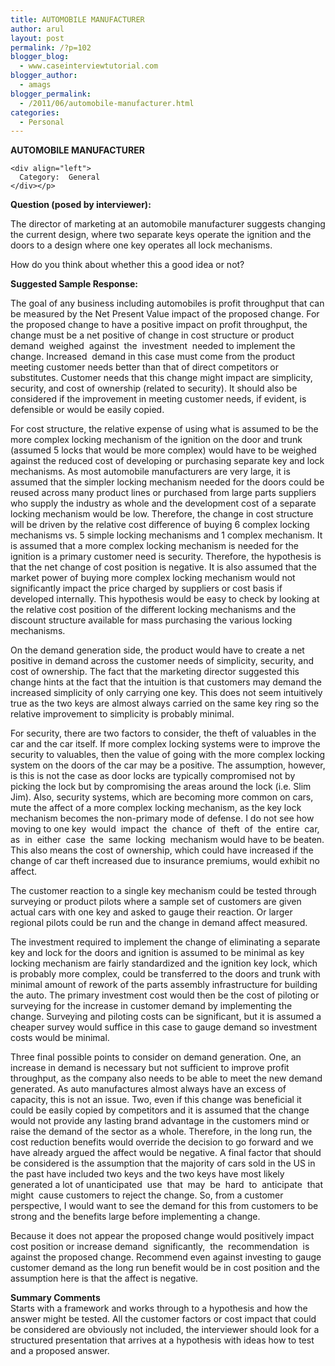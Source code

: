 ```yaml
---
title: AUTOMOBILE MANUFACTURER
author: arul
layout: post
permalink: /?p=102
blogger_blog:
  - www.caseinterviewtutorial.com
blogger_author:
  - amags
blogger_permalink:
  - /2011/06/automobile-manufacturer.html
categories:
  - Personal
---
```

<div>
  <div>
    <div align="left">
      <b>AUTO</b><b>M</b><b>O</b><b>B</b><b>I</b><b>LE</b><b> </b><b>M</b><b>ANU</b><b>F</b><b>ACTURER</b><b> </b>
    </div>
    
    <div align="left">
      Category:  General
    </div></p>
  </div>
  
  <div align="left">
    <b>Qu</b><b>e</b><b>s</b><b>ti</b><b>o</b><b>n</b><b> </b><b>(p</b><b>o</b><b>s</b><b>e</b><b>d</b><b> </b><b>b</b><b>y</b><b> </b><b>int</b><b>e</b><b>r</b><b>v</b><b>i</b><b>ewe</b><b>r</b><b>):</b><b> </b>
  </div></p> 
  
  <div align="left">
    The director of marketing at an automobile manufacturer suggests changing the current design, where two separate keys operate the ignition and the doors to a design where one key operates all lock mechanisms.  
  </div></p> 
  
  <div align="left">
    How do you think about whether this a good idea or not?
  </div></p> 
  
  <div align="left">
    <b>Su</b><b>gg</b><b>e</b><b>s</b><b>t</b><b>e</b><b>d</b><b> </b><b>S</b><b>a</b><b>m</b><b>p</b><b>l</b><b>e</b><b> </b><b>Re</b><b>s</b><b>p</b><b>o</b><b>n</b><b>s</b><b>e</b><b>:</b><b> </b>
  </div></p> 
  
  <div align="left">
    The goal of any business including automobiles is profit throughput that can be measured by the Net Present Value impact of the proposed change. For the proposed change to have a positive impact on profit throughput, the change must be a net positive of change in cost structure or product  demand  weighed  against  the  investment  needed to implement the change. Increased  demand in this case must come from the product meeting customer needs better than that of direct competitors or substitutes. Customer needs that this change might impact are simplicity, security, and cost of ownership (related to security). It should also be considered if the improvement in meeting customer needs, if evident, is defensible or would be easily copied. 
  </div></p> 
  
  <div align="left">
    For cost structure, the relative expense of using what is assumed to be the more complex locking mechanism of the ignition on the door and trunk (assumed 5 locks that would be more complex) would have to be weighed against the reduced cost of developing or purchasing separate key and lock mechanisms. As most automobile manufacturers are very large, it is assumed that the simpler locking mechanism needed for the doors could be reused across many product lines or purchased from large parts suppliers who supply the industry as whole and the development cost of a separate locking mechanism would be low. Therefore, the change in cost structure will be driven by the relative cost difference of buying 6 complex locking mechanisms vs. 5 simple locking mechanisms and 1 complex mechanism. It is assumed that a more complex locking mechanism is needed for the ignition is a primary customer need is security. Therefore, the hypothesis is that the net change of cost position is negative. It is also assumed that the market power of buying more complex locking mechanism would not significantly impact the price charged by suppliers or cost basis if developed internally. This hypothesis would be easy to check by looking at the relative cost position of the different locking mechanisms and the discount structure available for mass purchasing the various locking mechanisms.
  </div></p> 
  
  <div align="left">
    On the demand generation side, the product would have to create a net positive in demand across the customer needs of simplicity, security, and cost of ownership. The fact that the marketing director suggested this change hints at the fact that the intuition is that customers may demand the increased simplicity of only carrying one key. This does not seem intuitively true as the two keys are almost always carried on the same key ring so the relative improvement to simplicity is probably minimal. 
  </div></p> 
  
  <div align="left">
    For security, there are two factors to consider, the theft of valuables in the car and the car itself. If more complex locking systems were to improve the security to valuables, then the value of going with the more complex locking system on the doors of the car may be a positive. The assumption, however, is this is not the case as door locks are typically compromised not by picking the lock but by compromising the areas around the lock (i.e. Slim Jim). Also, security systems, which are becoming more common on cars, mute the affect of a more complex locking mechanism, as the key lock mechanism becomes the non-primary mode of defense. I do not see how moving to one key  would  impact  the  chance  of  theft  of  the  entire  car,  as  in  either  case  the  same  locking  mechanism would have to be beaten. This also means the cost of ownership, which could have increased if the change of car theft increased due to insurance premiums, would exhibit no affect.
  </div></p> 
  
  <div align="left">
    The customer reaction to a single key mechanism could be tested through surveying or product pilots where a sample set of customers are given actual cars with one key and asked to gauge their reaction. Or larger regional pilots could be run and the change in demand affect measured.
  </div></p> 
  
  <div align="left">
    The investment required to implement the change of eliminating a separate key and lock for the doors and ignition is assumed to be minimal as key locking mechanism are fairly standardized and the ignition key lock, which is probably more complex, could be transferred to the doors and trunk with minimal amount of rework of the parts assembly infrastructure for building the auto. The primary investment cost would then be the cost of piloting or surveying for the increase in customer demand by implementing the change. Surveying and piloting costs can be significant, but it is assumed a cheaper survey would suffice in this case to gauge demand so investment costs would be minimal.
  </div></p> 
  
  <div align="left">
    Three final possible points to consider on demand generation. One, an increase in demand is necessary but not sufficient to improve profit throughput, as the company also needs to be able to meet the new demand generated. As auto manufactures almost always have an excess of capacity, this is not an issue. Two, even if this change was beneficial it could be easily copied by competitors and it is assumed that the change would not provide any lasting brand advantage in the customers mind or raise the demand of the sector as a whole. Therefore, in the long run, the cost reduction benefits would override the decision to go forward and we have already argued the affect would be negative. A final factor that should be considered is the assumption that the majority of cars sold in the US in the past have included two keys and the two keys have most likely generated a lot of unanticipated  use  that  may  be  hard  to  anticipate  that  might  cause customers to reject the change. So, from a customer perspective, I would want to see the demand for this from customers to be strong and the benefits large before implementing a change. 
  </div></p> 
  
  <div align="left">
    Because it does not appear the proposed change would positively impact cost position or increase demand  significantly,  the  recommendation  is  against the proposed change. Recommend even against investing to gauge customer demand as the long run benefit would be in cost position and the assumption here is that the affect is negative. 
  </div></p> 
  
  <div align="left">
    <b>Su</b><b>mm</b><b>a</b><b>r</b><b>y</b><b> </b><b>C</b><b>o</b><b>mm</b><b>e</b><b>n</b><b>t</b><b>s</b><b> </b>
  </div>
  
  <div align="left">
    Starts with a framework and works through to a hypothesis and how the answer might be tested. All the customer factors or cost impact that could be considered are obviously not included, the interviewer should look for a structured presentation that arrives at a hypothesis with ideas how to test and a proposed answer.
  </div></p>
</div>